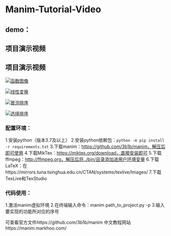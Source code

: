 # Manim-Tutorial-Video
## demo：
## 项目演示视频

## 项目演示视频

[![函数图像](https://i.postimg.cc/KzYjxMH5/2025-09-02-171642.png)](https://www.bilibili.com/video/BV12dacz1EoM/?p=1)

[![线性变换](assets/video2.png)](https://www.bilibili.com/video/BV12dacz1EoM?vd_source=bfb49e9498218caf31193e8590b09291&p=2)

[![冒泡排序](assets/video3.png)](https://www.bilibili.com/video/BV12dacz1EoM?vd_source=bfb49e9498218caf31193e8590b09291&p=3)

[![选择排序](assets/video4.png)](https://www.bilibili.com/video/BV12dacz1EoM?vd_source=bfb49e9498218caf31193e8590b09291&p=4)


### 配置环境：
1.安装python（版本3.7及以上）
2.安装python依赖包：`python -m pip install -r requirements.txt`
3.下载manim：https://github.com/3b1b/manim，解压后即可使用
4.下载MikTex：https://miktex.org/download，直接安装即可
5.下载ffmpeg：http://ffmpeg.org，解压后将../bin/目录添加进用户环境变量
6.下载LaTeX：在https://mirrors.tuna.tsinghua.edu.cn/CTAN/systems/texlive/Images/
7.下载TexLive和TexStudio

### 代码使用：
1.激活manim虚拟环境
2.在终端输入命令：manim path_to_project.py -p
3.输入要实现的功能所对应的序号


可查看官方文件https://github.com/3b1b/manim
中文教程网站https://manim.markhoo.com/
